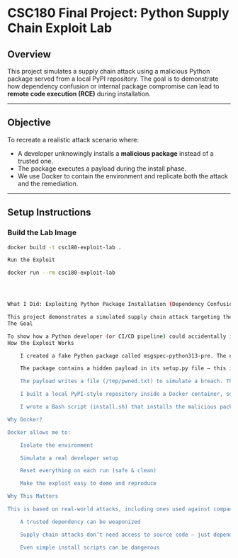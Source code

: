 # CSC180 Final Project: Python Supply Chain Exploit Lab #

## Overview

This project simulates a supply chain attack using a malicious Python package served from a local PyPI repository. The goal is to demonstrate how dependency confusion or internal package compromise can lead to **remote code execution (RCE)** during installation.

---

## Objective

To recreate a realistic attack scenario where:
- A developer unknowingly installs a **malicious package** instead of a trusted one.
- The package executes a payload during the install phase.
- We use Docker to contain the environment and replicate both the attack and the remediation.

---

## Setup Instructions

### Build the Lab Image
```bash
docker build -t csc180-exploit-lab .

Run the Exploit

docker run --rm csc180-exploit-lab




What I Did: Exploiting Python Package Installation (Dependency Confusion Attack)

This project demonstrates a simulated supply chain attack targeting the Python package installation process. Specifically, I recreated a dependency confusion vulnerability — a type of exploit where an attacker tricks a system into installing a malicious package instead of a trusted one.
The Goal

To show how a Python developer (or CI/CD pipeline) could accidentally install a malicious package that looks legitimate, and how that package can execute remote code without the developer realizing it.
How the Exploit Works

    I created a fake Python package called msgspec-python313-pre. The name mimics a real or internal dependency someone might mistakenly install.

    The package contains a hidden payload in its setup.py file — this is code that runs when the package is installed, not when it's imported or run normally.

    The payload writes a file (/tmp/pwned.txt) to simulate a breach. This proves that arbitrary code execution (RCE) occurred.

    I built a local PyPI-style repository inside a Docker container, so pip would install my malicious package instead of one from the internet.

    I wrote a Bash script (install.sh) that installs the malicious package and verifies if the exploit was successful by checking for the created file.

Why Docker?

Docker allows me to:

    Isolate the environment

    Simulate a real developer setup

    Reset everything on each run (safe & clean)

    Make the exploit easy to demo and reproduce

Why This Matters

This is based on real-world attacks, including ones used against companies like Microsoft, Apple, and Tesla. It shows how:

    A trusted dependency can be weaponized

    Supply chain attacks don’t need access to source code — just dependency injection

    Even simple install scripts can be dangerous
